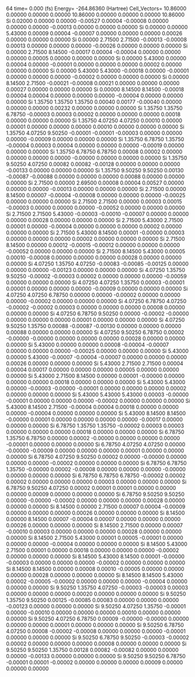 64 
   time=    0.000 (fs)  Energy= -264.86360 (Hartree) Cell_Vectors= 10.86000  0.00000  0.00000  0.00000 10.86000  0.00000  0.00000  0.00000 10.86000 
  Si    0.02000  0.00000  0.00000  -0.00527  0.00004 -0.00008  0.00000  0.00000  0.00000  -0.00013  0.00000  0.00000  0.00000
  Si    0.00000  0.00000  5.43000   0.00009  0.00004 -0.00007  0.00000  0.00000  0.00000   0.00026  0.00000  0.00000  0.00000
  Si    0.00000  2.71500  2.71500  -0.00013 -0.00008  0.00013  0.00000  0.00000  0.00000  -0.00026  0.00000  0.00000  0.00000
  Si    0.00000  2.71500  8.14500  -0.00017  0.00004 -0.00004  0.00000  0.00000  0.00000   0.00005  0.00000  0.00000  0.00000
  Si    0.00000  5.43000  0.00000   0.00004  0.00000 -0.00001  0.00000  0.00000  0.00000   0.00002  0.00000  0.00000  0.00000
  Si    0.00000  5.43000  5.43000  -0.00018  0.00000 -0.00001  0.00000  0.00000  0.00000  -0.00002  0.00000  0.00000  0.00000
  Si    0.00000  8.14500  2.71500  -0.00021 -0.00008  0.00021  0.00000  0.00000  0.00000   0.00027  0.00000  0.00000  0.00000
  Si    0.00000  8.14500  8.14500  -0.00018  0.00004  0.00004  0.00000  0.00000  0.00000  -0.00004  0.00000  0.00000  0.00000
  Si    1.35750  1.35750  1.35750   0.00040  0.00177 -0.00040  0.00000  0.00000  0.00000   0.00232  0.00000  0.00000  0.00000
  Si    1.35750  1.35750  6.78750  -0.00003  0.00003  0.00002  0.00000  0.00000  0.00000   0.00018  0.00000  0.00000  0.00000
  Si    1.35750  4.07250  4.07250   0.00010  0.00000  0.00001  0.00000  0.00000  0.00000   0.00010  0.00000  0.00000  0.00000
  Si    1.35750  4.07250  9.50250  -0.00001 -0.00001 -0.00003  0.00000  0.00000  0.00000  -0.00009  0.00000  0.00000  0.00000
  Si    1.35750  6.78750  1.35750  -0.00004  0.00003  0.00004  0.00000  0.00000  0.00000  -0.00019  0.00000  0.00000  0.00000
  Si    1.35750  6.78750  6.78750   0.00008  0.00002  0.00000  0.00000  0.00000  0.00000  -0.00000  0.00000  0.00000  0.00000
  Si    1.35750  9.50250  4.07250   0.00082  0.00082 -0.00128  0.00000  0.00000  0.00000  -0.00133  0.00000  0.00000  0.00000
  Si    1.35750  9.50250  9.50250   0.00130 -0.00087 -0.00088  0.00000  0.00000  0.00000   0.00088  0.00000  0.00000  0.00000
  Si    2.71500  0.00000  2.69500   0.00008  0.00004  0.00527  0.00000  0.00000  0.00000  -0.00013  0.00000  0.00000  0.00000
  Si    2.71500  0.00000  8.14500   0.00007 -0.00004 -0.00008  0.00000  0.00000  0.00000  -0.00025  0.00000  0.00000  0.00000
  Si    2.71500  2.71500  0.00000   0.00003  0.00015 -0.00003  0.00000  0.00000  0.00000  -0.00052  0.00000  0.00000  0.00000
  Si    2.71500  2.71500  5.43000  -0.00003 -0.00010 -0.00007  0.00000  0.00000  0.00000   0.00028  0.00000  0.00000  0.00000
  Si    2.71500  5.43000  2.71500   0.00001  0.00000 -0.00004  0.00000  0.00000  0.00000   0.00002  0.00000  0.00000  0.00000
  Si    2.71500  5.43000  8.14500   0.00001 -0.00000  0.00003  0.00000  0.00000  0.00000   0.00002  0.00000  0.00000  0.00000
  Si    2.71500  8.14500  0.00000   0.00012 -0.00015 -0.00012  0.00000  0.00000  0.00000  -0.00052  0.00000  0.00000  0.00000
  Si    2.71500  8.14500  5.43000   0.00005  0.00010 -0.00008  0.00000  0.00000  0.00000   0.00028  0.00000  0.00000  0.00000
  Si    4.07250  1.35750  4.07250  -0.00083 -0.00085 -0.00125  0.00000  0.00000  0.00000  -0.00123  0.00000  0.00000  0.00000
  Si    4.07250  1.35750  9.50250  -0.00002 -0.00003  0.00002  0.00000  0.00000  0.00000  -0.00059  0.00000  0.00000  0.00000
  Si    4.07250  4.07250  1.35750   0.00003 -0.00001  0.00001  0.00000  0.00000  0.00000  -0.00009  0.00000  0.00000  0.00000
  Si    4.07250  4.07250  6.78750   0.00000  0.00000 -0.00002  0.00000  0.00000  0.00000  -0.00002  0.00000  0.00000  0.00000
  Si    4.07250  6.78750  4.07250  -0.00002 -0.00002  0.00003  0.00000  0.00000  0.00000   0.00008  0.00000  0.00000  0.00000
  Si    4.07250  6.78750  9.50250   0.00000 -0.00002 -0.00000  0.00000  0.00000  0.00000   0.00001  0.00000  0.00000  0.00000
  Si    4.07250  9.50250  1.35750   0.00088 -0.00087 -0.00130  0.00000  0.00000  0.00000   0.00088  0.00000  0.00000  0.00000
  Si    4.07250  9.50250  6.78750   0.00002 -0.00000 -0.00000  0.00000  0.00000  0.00000   0.00028  0.00000  0.00000  0.00000
  Si    5.43000  0.00000  0.00000   0.00008 -0.00004 -0.00007  0.00000  0.00000  0.00000  -0.00025  0.00000  0.00000  0.00000
  Si    5.43000  0.00000  5.43000  -0.00007 -0.00004 -0.00007  0.00000  0.00000  0.00000   0.00026  0.00000  0.00000  0.00000
  Si    5.43000  2.71500  2.71500   0.00004  0.00004  0.00017  0.00000  0.00000  0.00000   0.00005  0.00000  0.00000  0.00000
  Si    5.43000  2.71500  8.14500   0.00000  0.00001 -0.00000  0.00000  0.00000  0.00000   0.00018  0.00000  0.00000  0.00000
  Si    5.43000  5.43000  0.00000  -0.00003 -0.00000 -0.00001  0.00000  0.00000  0.00000   0.00002  0.00000  0.00000  0.00000
  Si    5.43000  5.43000  5.43000   0.00003 -0.00000 -0.00001  0.00000  0.00000  0.00000  -0.00002  0.00000  0.00000  0.00000
  Si    5.43000  8.14500  2.71500  -0.00004  0.00004  0.00018  0.00000  0.00000  0.00000  -0.00004  0.00000  0.00000  0.00000
  Si    5.43000  8.14500  8.14500  -0.00000  0.00001  0.00000  0.00000  0.00000  0.00000  -0.00017  0.00000  0.00000  0.00000
  Si    6.78750  1.35750  1.35750  -0.00002  0.00003  0.00003  0.00000  0.00000  0.00000   0.00018  0.00000  0.00000  0.00000
  Si    6.78750  1.35750  6.78750   0.00000  0.00002 -0.00000  0.00000  0.00000  0.00000  -0.00001  0.00000  0.00000  0.00000
  Si    6.78750  4.07250  4.07250   0.00000 -0.00000 -0.00009  0.00000  0.00000  0.00000   0.00001  0.00000  0.00000  0.00000
  Si    6.78750  4.07250  9.50250   0.00002  0.00000 -0.00000  0.00000  0.00000  0.00000  -0.00002  0.00000  0.00000  0.00000
  Si    6.78750  6.78750  1.35750  -0.00000  0.00002 -0.00008  0.00000  0.00000  0.00000  -0.00000  0.00000  0.00000  0.00000
  Si    6.78750  6.78750  6.78750  -0.00002  0.00002  0.00002  0.00000  0.00000  0.00000   0.00003  0.00000  0.00000  0.00000
  Si    6.78750  9.50250  4.07250   0.00002  0.00001  0.00001  0.00000  0.00000  0.00000   0.00009  0.00000  0.00000  0.00000
  Si    6.78750  9.50250  9.50250   0.00000 -0.00000 -0.00002  0.00000  0.00000  0.00000   0.00028  0.00000  0.00000  0.00000
  Si    8.14500  0.00000  2.71500   0.00007  0.00004 -0.00009  0.00000  0.00000  0.00000   0.00026  0.00000  0.00000  0.00000
  Si    8.14500  0.00000  8.14500   0.00007 -0.00004  0.00007  0.00000  0.00000  0.00000   0.00026  0.00000  0.00000  0.00000
  Si    8.14500  2.71500  0.00000   0.00007 -0.00010  0.00003  0.00000  0.00000  0.00000   0.00028  0.00000  0.00000  0.00000
  Si    8.14500  2.71500  5.43000   0.00001  0.00005 -0.00001  0.00000  0.00000  0.00000  -0.00004  0.00000  0.00000  0.00000
  Si    8.14500  5.43000  2.71500   0.00001  0.00000  0.00018  0.00000  0.00000  0.00000  -0.00002  0.00000  0.00000  0.00000
  Si    8.14500  5.43000  8.14500   0.00001 -0.00000 -0.00003  0.00000  0.00000  0.00000  -0.00002  0.00000  0.00000  0.00000
  Si    8.14500  8.14500  0.00000   0.00008  0.00010 -0.00005  0.00000  0.00000  0.00000   0.00028  0.00000  0.00000  0.00000
  Si    8.14500  8.14500  5.43000   0.00002 -0.00005 -0.00002  0.00000  0.00000  0.00000  -0.00004  0.00000  0.00000  0.00000
  Si    9.50250  1.35750  4.07250  -0.00003 -0.00003  0.00003  0.00000  0.00000  0.00000   0.00020  0.00000  0.00000  0.00000
  Si    9.50250  1.35750  9.50250   0.00125 -0.00085  0.00083  0.00000  0.00000  0.00000  -0.00123  0.00000  0.00000  0.00000
  Si    9.50250  4.07250  1.35750  -0.00001  0.00000 -0.00010  0.00000  0.00000  0.00000   0.00010  0.00000  0.00000  0.00000
  Si    9.50250  4.07250  6.78750   0.00009 -0.00000 -0.00000  0.00000  0.00000  0.00000   0.00001  0.00000  0.00000  0.00000
  Si    9.50250  6.78750  4.07250   0.00008 -0.00002 -0.00008  0.00000  0.00000  0.00000  -0.00001  0.00000  0.00000  0.00000
  Si    9.50250  6.78750  9.50250  -0.00003 -0.00002  0.00002  0.00000  0.00000  0.00000   0.00008  0.00000  0.00000  0.00000
  Si    9.50250  9.50250  1.35750   0.00128  0.00082 -0.00082  0.00000  0.00000  0.00000  -0.00133  0.00000  0.00000  0.00000
  Si    9.50250  9.50250  6.78750  -0.00001  0.00001 -0.00002  0.00000  0.00000  0.00000   0.00009  0.00000  0.00000  0.00000

